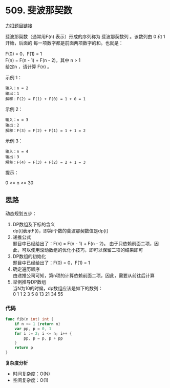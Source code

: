 # 509. 斐波那契数  

[力扣题目链接](https://leetcode-cn.com/problems/fibonacci-number/)  

斐波那契数（通常用F(n) 表示）形成的序列称为 斐波那契数列 。该数列由 0 和 1 开始，后面的
每一项数字都是前面两项数字的和。也就是：

F(0) = 0，F(1) = 1  
F(n) = F(n - 1) + F(n - 2)，其中 n > 1  
给定n ，请计算 F(n) 。

示例 1：
````
输入：n = 2
输出：1
解释：F(2) = F(1) + F(0) = 1 + 0 = 1
````

示例 2：
````
输入：n = 3
输出：2
解释：F(3) = F(2) + F(1) = 1 + 1 = 2
````

示例 3：
````
输入：n = 4
输出：3
解释：F(4) = F(3) + F(2) = 2 + 1 = 3
````

提示：

0 <= n <= 30

## 思路
动态规划五步：  
1. DP数组及下标的含义  
   dp[i]表示F(i)，即第i个数的斐波那契数值是dp[i]
2. 递推公式  
   题目中已经给出了：F(n) = F(n - 1) + F(n - 2)。
   由于只依赖前面二项，因此，可以使用滚动数组的优化小技巧，即可以保留二项的结果即可
3. DP数组的初始化  
   题目中已经给出了：F(0) = 0，F(1) = 1
4. 确定遍历顺序  
   由递推公司可知，第n项的计算依赖前面二项，因此，需要从前往后计算
5. 举例推导DP数组  
   当N为10的时候，dp数组应该是如下的数列：  
   0 1 1 2 3 5 8 13 21 34 55
   
### 代码

````Go
func fib(n int) int {
    if n <= 1 {return n}
    var pp, p = 0, 1
    for i := 2; i <= n; i++ {
        pp, p = p, p + pp
    }
    return p
}
````

**复杂度分析**
- 时间复杂度：O(N)
- 空间复杂度：O(1)
